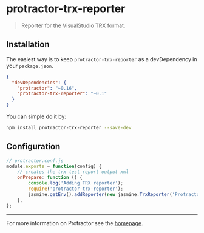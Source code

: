 # protractor-trx-reporter

> Reporter for the VisualStudio TRX format.

## Installation

The easiest way is to keep `protractor-trx-reporter` as a devDependency in your `package.json`.
```json
{
  "devDependencies": {
    "protractor": "~0.16",
    "protractor-trx-reporter": "~0.1"
  }
}
```

You can simple do it by:
```bash
npm install protractor-trx-reporter --save-dev
```

## Configuration
```js
// protractor.conf.js
module.exports = function(config) {
    // creates the trx test report output xml
    onPrepare: function () {
        console.log('Adding TRX reporter');
        require('protractor-trx-reporter');
        jasmine.getEnv().addReporter(new jasmine.TrxReporter('ProtractorTestResults.trx'));
    },
};
```

----

For more information on Protractor see the [homepage].


[homepage]: https://github.com/angular/protractor
